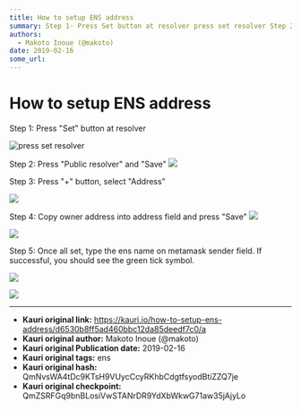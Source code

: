 ```yaml
---
title: How to setup ENS address
summary: Step 1- Press Set button at resolver press set resolver Step 2- Press Public resolver and Save Step 3- Press + button, select Address Step 4- Copy owner address into address field and press Save Step 5- Once all set, type the ens name on metamask sender field. If successful, you should see the green tick symbol.
authors:
  - Makoto Inoue (@makoto)
date: 2019-02-16
some_url: 
---
```


# How to setup ENS address


Step 1: Press "Set" button at resolver

![press set resolver](https://ipfs.infura.io/ipfs/QmW8GsJsybFaFi3t9YBBB1L78TiXKCQrXv6qpJdzSPvbNL)

Step 2:  Press "Public resolver"  and "Save"
![](https://ipfs.infura.io/ipfs/QmaEgTVhx5hQVgq7TUqWZ9R56Rf2STnqXMwBnrNFNjMCQJ)

Step 3: Press "+" button, select "Address"

![](https://ipfs.infura.io/ipfs/QmeYG1scLNDzzWfwQQNcoejYjvVoSxq39d4RChP1M7LBDj)

Step 4: Copy owner address into address field and press "Save"
![](https://ipfs.infura.io/ipfs/QmQ6UW6RVp9c4jp3jsaDjKSyoM86E2LQhiEDDMfGto1v8J)

![](https://ipfs.infura.io/ipfs/Qmf27pZzzDLzwQaqxqWR5WrwMX3HxKzvVUESSgZhoyRMgK)

Step 5:  Once all set, type the ens name on metamask sender field. If successful, you should see the green tick symbol.

![](https://ipfs.infura.io/ipfs/QmYqGamPdwUR4raqmbMLDgcChUgZ17twqZH86ozAPdJks4)

![](https://ipfs.infura.io/ipfs/Qmdoc1mPMj37HWfPNdjRp2Hq1nHBKSofChvJqM9TGpqskm)


---

- **Kauri original link:** https://kauri.io/how-to-setup-ens-address/d6530b8ff5ad460bbc12da85deedf7c0/a
- **Kauri original author:** Makoto Inoue (@makoto)
- **Kauri original Publication date:** 2019-02-16
- **Kauri original tags:** ens
- **Kauri original hash:** QmNvsWA4tDc9KTsH9VUycCcyRKhbCdgtfsyodBtiZZQ7je
- **Kauri original checkpoint:** QmZSRFGq9bnBLosiVwSTANrDR9YdXbWkwG71aw35jAjyLo



